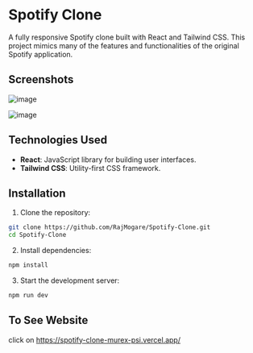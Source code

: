 
# Spotify Clone

A fully responsive Spotify clone built with React and Tailwind CSS. This project mimics many of the features and functionalities of the original Spotify application.

## Screenshots

![image](https://github.com/RajMogare/Spotify-Clone/assets/124992967/71e4e87a-8e0b-4385-b63d-f0562245066d)

![image](https://github.com/RajMogare/Spotify-Clone/assets/124992967/e26abaf3-f4f8-4ceb-a370-7960f9bb2b09)


## Technologies Used

- **React**: JavaScript library for building user interfaces.
- **Tailwind CSS**: Utility-first CSS framework.
  

## Installation

1. Clone the repository:

```bash
git clone https://github.com/RajMogare/Spotify-Clone.git
cd Spotify-Clone
```

2. Install dependencies:

```bash
npm install
```

3. Start the development server:

```bash
npm run dev
```

## To See Website
click on https://spotify-clone-murex-psi.vercel.app/



